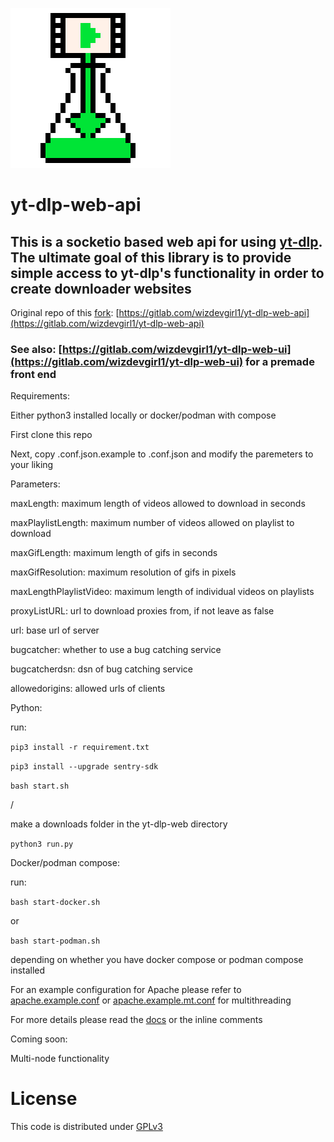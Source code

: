 ![yt-dlp-web logo](logo.png)

# yt-dlp-web-api

## This is a socketio based web api for using [yt-dlp](https://github.com/yt-dlp/yt-dlp). The ultimate goal of this library is to provide simple access to yt-dlp's functionality in order to create downloader websites

Original repo of this <ins>fork</ins>: [https://gitlab.com/wizdevgirl1/yt-dlp-web-api](https://gitlab.com/wizdevgirl1/yt-dlp-web-api)

### See also: [https://gitlab.com/wizdevgirl1/yt-dlp-web-ui](https://gitlab.com/wizdevgirl1/yt-dlp-web-ui) for a premade front end

Requirements:

Either python3 installed locally or docker/podman with compose

First clone this repo

Next, copy .conf.json.example to .conf.json and modify the paremeters to your liking

Parameters:

maxLength: maximum length of videos allowed to download in seconds

maxPlaylistLength: maximum number of videos allowed on playlist to download

maxGifLength: maximum length of gifs in seconds

maxGifResolution: maximum resolution of gifs in pixels

maxLengthPlaylistVideo: maximum length of individual videos on playlists

proxyListURL: url to download proxies from, if not leave as false

url: base url of server

bugcatcher: whether to use a bug catching service

bugcatcherdsn: dsn of bug catching service 

allowedorigins: allowed urls of clients


Python:

run:

`pip3 install -r requirement.txt`

`pip3 install --upgrade sentry-sdk`

`bash start.sh`

/

make a downloads folder in the yt-dlp-web directory

`python3 run.py`

Docker/podman compose:

run:

`bash start-docker.sh`

or 

`bash start-podman.sh`

depending on whether you have docker compose or podman compose installed

For an example configuration for Apache please refer to [apache.example.conf](/apache.example.conf) or [apache.example.mt.conf](/apache.example.mt.conf) for multithreading

For more details please read the [docs](/docs/_build/markdown/index.md) or the inline comments

Coming soon:

Multi-node functionality

# License
This code is distributed under [GPLv3](https://www.gnu.org/licenses/gpl-3.0.en.html)
